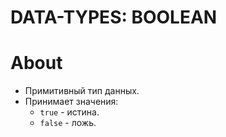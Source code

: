# DATA-TYPES: BOOLEAN

# About
- Примитивный тип данных.
- Принимает значения:
  - `true` - истина.
  - `false` - ложь.